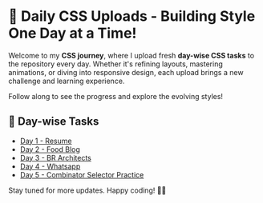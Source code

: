 # 🚀 Daily CSS Uploads - Building Style One Day at a Time!

Welcome to my **CSS journey**, where I upload fresh **day-wise CSS tasks** to the repository every day. Whether it's refining layouts, mastering animations, or diving into responsive design, each upload brings a new challenge and learning experience.

Follow along to see the progress and explore the evolving styles!

## 📅 Day-wise Tasks

- [Day 1 - Resume](https://kalyan-3214.github.io/CSS/Day-1/)
- [Day 2 - Food Blog](https://kalyan-3214.github.io/CSS/Day-2/)
- [Day 3 - BR Architects](https://kalyan-3214.github.io/CSS/Day-3/)
- [Day 4 - Whatsapp](https://kalyan-3214.github.io/CSS/Day-4/)
- [Day 5 - Combinator Selector Practice](https://kalyan-3214.github.io/CSS/Day-5/)

Stay tuned for more updates. Happy coding! 🎨✨
